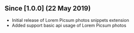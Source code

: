 
## Since [1.0.0] (22 May 2019)
- Initial release of Lorem Picsum photos snippets extension
- Added support basic api usage of Lorem Picsum photos